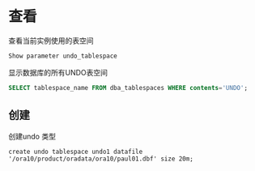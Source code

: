 # 查看

查看当前实例使用的表空间

```sql
Show parameter undo_tablespace
```



显示数据库的所有UNDO表空间

```sql
SELECT tablespace_name FROM dba_tablespaces WHERE contents='UNDO';
```



## 创建

创建undo 类型

`create undo tablespace undo1 datafile '/ora10/product/oradata/ora10/paul01.dbf' size 20m;`

